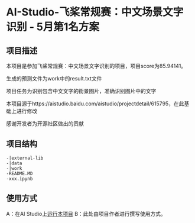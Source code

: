 # AI-Studio-飞桨常规赛：中文场景文字识别 - 5月第1名方案

## 项目描述
本项目是参加飞桨常规赛：中文场景文字识别的项目，项目score为85.94141。

生成的预测文件为work中的result.txt文件

项目任务为识别包含中文文字的街景图片，准确识别图片中的文字

本项目源于https://aistudio.baidu.com/aistudio/projectdetail/615795，在此基础上进行修改

感谢开发者为开源社区做出的贡献

## 项目结构
```
-|external-lib
-|data
-|work
-README.MD
-xxx.ipynb
```
## 使用方式
A：在AI Studio上[运行本项目](https://aistudio.baidu.com/aistudio/usercenter)
B：此处由项目作者进行撰写使用方式。

